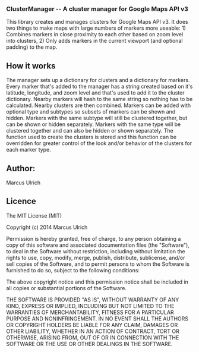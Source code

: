 
### ClusterManager -- A cluster manager for Google Maps API v3

This library creates and manages clusters for Google Maps API v3. It does two things to make maps with large numbers of markers more useable: 1) Combines markers in close proximity to each other based on zoom level into clusters, 2) Only adds markers in the current viewport (and optional padding) to the map. 

## How it works
The manager sets up a dictionary for clusters and a dictionary for markers. Every marker that's added to the manager has a string created based on it's latitude, longitude, and zoom level and that's used to add it to the cluster dictionary. Nearby markers will hash to the same string so nothing has to be calculated. Nearby clusters are then combined. Markers can be added with optional type and subtypes so subsets of markers can be shown and hidden. Markers with the same subtype will still be clustered together, but can be shown or hidden separately. Markers with the same type will be clustered together and can also be hidden or shown separately. The function used to create the clusters is stored and this function can be overridden for greater control of the look and/or behavior of the clusters for each marker type.

## Author:
Marcus Ulrich

## Licence

The MIT License (MIT)

Copyright (c) 2014 Marcus Ulrich

Permission is hereby granted, free of charge, to any person obtaining a copy
of this software and associated documentation files (the "Software"), to deal
in the Software without restriction, including without limitation the rights
to use, copy, modify, merge, publish, distribute, sublicense, and/or sell
copies of the Software, and to permit persons to whom the Software is
furnished to do so, subject to the following conditions:

The above copyright notice and this permission notice shall be included in
all copies or substantial portions of the Software.

THE SOFTWARE IS PROVIDED "AS IS", WITHOUT WARRANTY OF ANY KIND, EXPRESS OR
IMPLIED, INCLUDING BUT NOT LIMITED TO THE WARRANTIES OF MERCHANTABILITY,
FITNESS FOR A PARTICULAR PURPOSE AND NONINFRINGEMENT. IN NO EVENT SHALL THE
AUTHORS OR COPYRIGHT HOLDERS BE LIABLE FOR ANY CLAIM, DAMAGES OR OTHER
LIABILITY, WHETHER IN AN ACTION OF CONTRACT, TORT OR OTHERWISE, ARISING FROM,
OUT OF OR IN CONNECTION WITH THE SOFTWARE OR THE USE OR OTHER DEALINGS IN
THE SOFTWARE.
